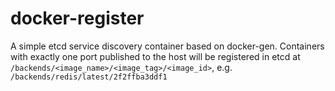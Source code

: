 # docker-register

A simple etcd service discovery container based on docker-gen. Containers with exactly one port published to the host will be registered in etcd at `/backends/<image_name>/<image_tag>/<image_id>`, e.g. `/backends/redis/latest/2f2ffba3ddf1`
